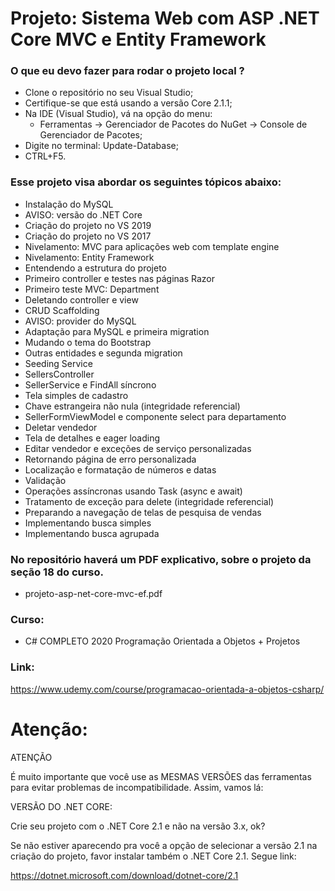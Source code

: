 # Projeto: Sistema Web com ASP .NET Core MVC e Entity Framework
### O que eu devo fazer para rodar o projeto local ?

- Clone o repositório no seu Visual Studio;
- Certifique-se que está usando a versão Core 2.1.1;
- Na IDE (Visual Studio), vá na opção do menu: 
    - Ferramentas -> Gerenciador de Pacotes do NuGet -> Console de Gerenciador de Pacotes;
- Digite no terminal: Update-Database;
- CTRL+F5.

### Esse projeto visa abordar os seguintes tópicos abaixo:

- Instalação do MySQL
- AVISO: versão do .NET Core
- Criação do projeto no VS 2019
- Criação do projeto no VS 2017
- Nivelamento: MVC para aplicações web com template engine
- Nivelamento: Entity Framework
- Entendendo a estrutura do projeto
- Primeiro controller e testes nas páginas Razor
- Primeiro teste MVC: Department
- Deletando controller e view
- CRUD Scaffolding
- AVISO: provider do MySQL
- Adaptação para MySQL e primeira migration
- Mudando o tema do Bootstrap
- Outras entidades e segunda migration
- Seeding Service
- SellersController
- SellerService e FindAll síncrono
- Tela simples de cadastro
- Chave estrangeira não nula (integridade referencial)
- SellerFormViewModel e componente select para departamento
- Deletar vendedor
- Tela de detalhes e eager loading
- Editar vendedor e exceções de serviço personalizadas
- Retornando página de erro personalizada
- Localização e formatação de números e datas
- Validação
- Operações assíncronas usando Task (async e await)
- Tratamento de exceção para delete (integridade referencial)
- Preparando a navegação de telas de pesquisa de vendas
- Implementando busca simples
- Implementando busca agrupada

### No repositório haverá um PDF explicativo, sobre o projeto da seção 18 do curso.
- projeto-asp-net-core-mvc-ef.pdf

### Curso: 
- C# COMPLETO 2020 Programação Orientada a Objetos + Projetos

### Link:

https://www.udemy.com/course/programacao-orientada-a-objetos-csharp/

# Atenção:

ATENÇÃO

É muito importante que você use as MESMAS VERSÕES das ferramentas para evitar problemas de incompatibilidade. Assim, vamos lá:

VERSÃO DO .NET CORE:

Crie seu projeto com o .NET Core 2.1 e não na versão 3.x, ok?

Se não estiver aparecendo pra você a opção de selecionar a versão 2.1 na criação do projeto, favor instalar também o .NET Core 2.1. Segue link:

https://dotnet.microsoft.com/download/dotnet-core/2.1